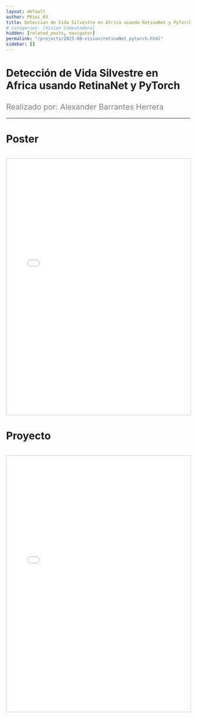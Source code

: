 ```yaml
---
layout: default
author: PKiwi_03
title: Deteccion de Vida Silvestre en Africa usando RetinaNet y PyTorch
# categories: [Vision Computadora]
hidden: [related_posts, navigator]
permalink: "/projects/2025-08-vision/retinaNet_pytorch.html"
sidebar: []
---
```


# Detección de Vida Silvestre en Africa usando RetinaNet y PyTorch

<h2 style="color: gray; font-weight: normal;">
Realizado por: Alexander Barrantes Herrera
</h2>

---

# Poster
<br>

<iframe 
    src="/assets/html/2025-08-vision/ok/alexander_barrantes_poster.pdf" 
    width="100%" 
    height="700" 
    style="border: 1px solid #ccc;"
></iframe>

# Proyecto
<br>

<iframe 
    src="/assets/html/2025-08-vision/ok/alexander_barrantes.html" 
    width="100%" 
    height="700" 
    style="border: 1px solid #ccc;"
></iframe>
